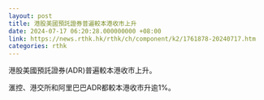 ```yaml
---
layout: post
title: 港股美國預託證券普遍較本港收市上升
date: 2024-07-17 06:20:28.000000000 +08:00
link: https://news.rthk.hk/rthk/ch/component/k2/1761878-20240717.htm
categories: rthk
---
```


港股美國預託證券(ADR)普遍較本港收市上升。

滙控、港交所和阿里巴巴ADR都較本港收市升逾1%。
